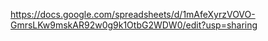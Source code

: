 https://docs.google.com/spreadsheets/d/1mAfeXyrzVOVO-GmrsLKw9mskAR92w0g9k1OtbG2WDW0/edit?usp=sharing
